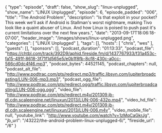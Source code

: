 {
  "type": "episode",
  "draft": false,
  "show_slug": "linux-unplugged",
  "show_name": "LINUX Unplugged",
  "episode": 6,
  "episode_padded": "006",
  "title": "The Android Problem",
  "description": "Is that exploit in your pocket? This week we'll ask if Android is Stallman's worst nightmare, making Tivo look like a quaint abuser of Linux. And how Linux is poised to push past it's current limitations over the next few years.",
  "date": "2013-09-17T18:06:18-07:00",
  "header_image": "/images/shows/linux-unplugged.png",
  "categories": [
    "LINUX Unplugged"
  ],
  "tags": [],
  "hosts": [
    "chris",
    "wes"
  ],
  "guests": [],
  "sponsors": [],
  "podcast_duration": "01:13:33",
  "podcast_file": "https://chtbl.com/track/392D9/aphid.fireside.fm/d/1437767933/f31a453c-fa15-491f-8618-3f71f1d565e5/e0b1f8fb-8cf8-430c-a0cc-566cd0dc4f46.mp3",
  "podcast_bytes": 44521145,
  "podcast_chapters": null,
  "podcast_alt_file": "http://www.podtrac.com/pts/redirect.mp3/traffic.libsyn.com/jupiterbroadcasting/LUN-006-mp3.mp3",
  "podcast_ogg_file": "http://www.podtrac.com/pts/redirect.ogg/traffic.libsyn.com/jupiterbroadcasting/LUN-006-ogg.ogg",
  "video_file": "http://www.podtrac.com/pts/redirect.m4v/201309.jb-dl.cdn.scaleengine.net/linuxun/2013/LUN-006-432p.mp4",
  "video_hd_file": "http://www.podtrac.com/pts/redirect.m4v/201309.jb-dl.cdn.scaleengine.net/linuxun/2013/LUN-006.m4v",
  "video_mobile_file": null,
  "youtube_link": "http://www.youtube.com/watch?v=1zMqCaGkrJg",
  "jb_url": "/43222/the-android-problem-linux-unplugged-6/",
  "fireside_url": "/6"
}

